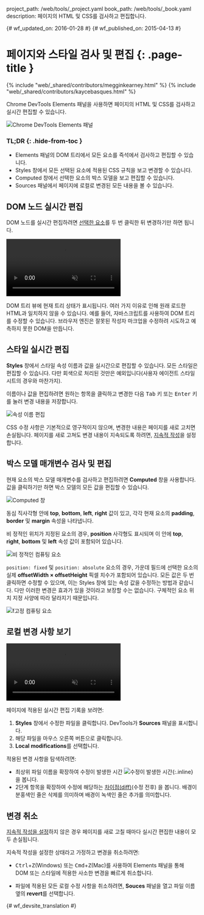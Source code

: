 project_path: /web/tools/_project.yaml
book_path: /web/tools/_book.yaml
description: 페이지의 HTML 및 CSS를 검사하고 편집합니다.

{# wf_updated_on: 2016-01-28 #}
{# wf_published_on: 2015-04-13 #}

# 페이지와 스타일 검사 및 편집 {: .page-title }

{% include "web/_shared/contributors/megginkearney.html" %}
{% include "web/_shared/contributors/kaycebasques.html" %}

Chrome DevTools Elements 패널을 사용하면 페이지의
HTML 및 CSS를 검사하고 실시간 편집할 수 있습니다.

![Chrome DevTools Elements 패널](imgs/elements-panel.png)


### TL;DR {: .hide-from-toc }
- Elements 패널의 DOM 트리에서 모든 요소를 즉석에서 검사하고 편집할 수 있습니다.
- Styles 창에서 모든 선택된 요소에 적용된 CSS 규칙을 보고 변경할 수 있습니다.
- Computed 창에서 선택한 요소의 박스 모델을 보고 편집할 수 있습니다.
- Sources 패널에서 페이지에 로컬로 변경된 모든 내용을 볼 수 있습니다.


## DOM 노드 실시간 편집

DOM 노드를 실시간 편집하려면
[선택한 요소](#inspect-an-element)를 두 번 클릭한 뒤 변경하기만 하면 됩니다.

<video src="animations/edit-element-name.mp4" style="max-width:100%;"
       loop muted autoplay controls></video>

DOM 트리 뷰에 현재 트리 상태가 표시됩니다.
여러 가지 이유로 인해 원래 로드한 HTML과 일치하지 않을 수 있습니다. 예를 들어,
자바스크립트를 사용하여 DOM 트리를 수정할 수 있습니다. 브라우저 엔진은
잘못된 작성자 마크업을 수정하려 시도하고 예측하지 못한 DOM을 만듭니다.

## 스타일 실시간 편집

**Styles** 창에서 스타일 속성 이름과 값을 실시간으로 편집할 수 있습니다. 모든 
스타일은 편집할 수 있습니다. 다만 회색으로 처리된 것만은 예외입니다(사용자 에이전트 
스타일시트의 경우와 마찬가지).

이름이나 값을 편집하려면 원하는 항목을 클릭하고 변경한 다음
<kbd class="kbd">Tab</kbd> 키 또는 <kbd class="kbd">Enter</kbd> 키를 눌러 변경 내용을 저장합니다.

![속성 이름 편집](imgs/edit-property-name.png)

CSS 수정 사항은 기본적으로 영구적이지 않으며, 변경한 내용은 페이지를 새로 고치면 
손실됩니다. 페이지를 새로 고쳐도 변경 내용이 지속되도록 하려면, [지속적 
작성](/web/tools/setup/setup-workflow)을 
설정합니다. 

## 박스 모델 매개변수 검사 및 편집

현재 요소의 박스 모델 매개변수를 검사하고 편집하려면
**Computed** 창을 사용합니다. 값을 클릭하기만 하면 박스 모델의 모든 값을
편집할 수 있습니다.

![Computed 창](imgs/computed-pane.png)

동심 직사각형 안에 **top**, **bottom**, **left**, **right**
 값이 있고, 각각 현재 요소의 **padding**, **border** 및 **margin**
속성을 나타냅니다. 

비 정적인 위치가 지정된 요소의 경우, **position** 사각형도 표시되며
이 안에 **top**, 
**right**, **bottom** 및 **left** 속성 값이 포함되어 있습니다.

![비 정적인 컴퓨팅 요소](imgs/computed-non-static.png)

`position: fixed` 및 `position: absolute` 요소의 경우, 가운데
필드에 선택한 요소의 실제 **offsetWidth × offsetHeight** 픽셀 치수가
포함되어 있습니다. 모든 값은 두 번 클릭하면 수정할 수 있으며, 이는 
Styles 창에 있는 속성 값을 수정하는 방법과 같습니다. 다만 이러한 변경은 
효과가 있을 것이라고 보장할 수는 없습니다.
구체적인 요소 위치 지정 사양에 따라 달라지기 때문입니다.

![f고정 컴퓨팅 요소](imgs/computed-fixed.png)

## 로컬 변경 사항 보기

<video src="animations/revisions.mp4" style="max-width:100%;"
       autoplay loop muted controls></video>

페이지에 적용된 실시간 편집 기록을 보려면:

1. **Styles** 창에서 수정한 파일을 클릭합니다. DevTools가
**Sources** 패널을 표시합니다.
1. 해당 파일을 마우스 오른쪽 버튼으로 클릭합니다.
1. **Local modifications**를 선택합니다.

적용된 변경 사항을 탐색하려면:

* 최상위 파일 이름을 확장하여 수정이 발생한 시간
![수정이 발생한 시간](imgs/image_25.png){:.inline}
을 봅니다.
* 2단계 항목을 확장하여 수정에 해당하는 
[차이점(diff)](https://en.wikipedia.org/wiki/Diff)(수정 전후)
을 봅니다. 배경이 분홍색인 줄은 삭제를 의미하며
배경이 녹색인 줄은 추가를 의미합니다.

## 변경 취소

[지속적 작성을 설정](/web/tools/setup/setup-workflow)하지 않은 경우
페이지를 새로 고칠 때마다 실시간 편집한 내용이 모두 손실됩니다.

지속적 작성을 설정한 상태라고 가정하고 변경을 취소하려면:

* <kbd class="kbd">Ctrl</kbd>+<kbd class="kbd">Z</kbd>(Windows) 또는 
<kbd class="kbd">Cmd</kbd>+<kbd class="kbd">Z</kbd>(Mac)를 사용하여 Elements 패널을 통해 
DOM 또는 스타일에 적용한 사소한 변경을 빠르게 취소합니다.

* 파일에 적용된 모든 로컬 수정 사항을 취소하려면, **Souces**
패널을 열고 파일 이름 옆의 **revert**를 선택합니다.

[inspect]: /web/tools/chrome-devtools/debug/command-line/command-line-reference#inspect


{# wf_devsite_translation #}
